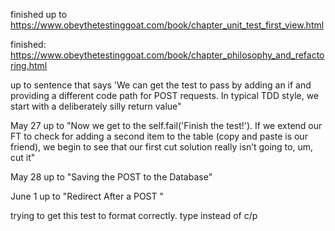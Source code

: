 finished up to https://www.obeythetestinggoat.com/book/chapter_unit_test_first_view.html

finished:  https://www.obeythetestinggoat.com/book/chapter_philosophy_and_refactoring.html

up to sentence that says 'We can get the test to pass by adding an if and providing a different code path for POST requests. In typical TDD style, we start with a deliberately silly return value"

May 27 up to "Now we get to the self.fail('Finish the test!'). If we extend our FT to check for adding a second item to the table (copy and paste is our friend), we begin to see that our first cut solution really isn’t going to, um, cut it"

May 28 up to "Saving the POST to the Database"

June 1 up to "Redirect After a POST
"

trying to get this test to format correctly. type instead of c/p